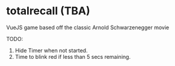 # totalrecall (TBA)
VueJS game based off the classic Arnold Schwarzenegger movie

TODO: 
1. Hide Timer when not started.
2. Time to blink red if less than 5 secs remaining.
